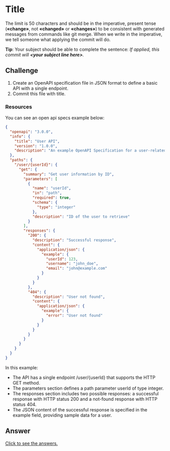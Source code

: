 # Title

The limit is 50 characters and should be in the imperative, present tense (**«change»**, not **«changed»** or **«changes»**) to be consistent with generated messages from commands like git merge. When we write in the imperative, we tell someone what applying the commit will do.

**Tip**: Your subject should be able to complete the sentence: *If applied, this commit will **&lt;your subject line here&gt;**.*

## Challenge

1. Create an OpenAPI specification file in JSON format to define a basic API with a single endpoint. 
2. Commit this file with title.

### Resources

You can see an open api specs example below:

```json
{
  "openapi": "3.0.0",
  "info": {
    "title": "User API",
    "version": "1.0.0",
    "description": "An example OpenAPI Specification for a user-related API."
  },
  "paths": {
    "/user/{userId}": {
      "get": {
        "summary": "Get user information by ID",
        "parameters": [
          {
            "name": "userId",
            "in": "path",
            "required": true,
            "schema": {
              "type": "integer"
            },
            "description": "ID of the user to retrieve"
          }
        ],
        "responses": {
          "200": {
            "description": "Successful response",
            "content": {
              "application/json": {
                "example": {
                  "userId": 123,
                  "username": "john_doe",
                  "email": "john@example.com"
                }
              }
            }
          },
          "404": {
            "description": "User not found",
            "content": {
              "application/json": {
                "example": {
                  "error": "User not found"
                }
              }
            }
          }
        }
      }
    }
  }
}
```

In this example:

* The API has a single endpoint /user/{userId} that supports the HTTP GET method.
* The parameters section defines a path parameter userId of type integer.
* The responses section includes two possible responses: a successful response with HTTP status 200 and a not-found response with HTTP status 404.
* The JSON content of the successful response is specified in the example field, providing sample data for a user.

## Answer

[Click to see the answers.](ANSWERS.md)
